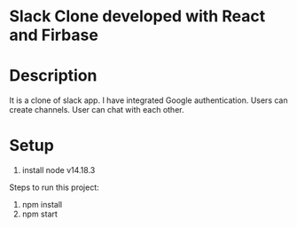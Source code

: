 # Slack Clone developed with React and Firbase
# Description
It is a clone of slack app. I have integrated Google authentication. Users can create channels. User can chat with each other. 


# Setup
1. install node v14.18.3

Steps to run this project:
1. npm install
2. npm start
